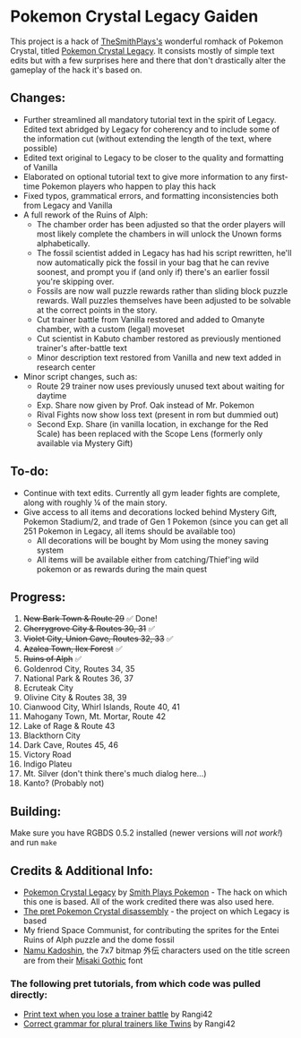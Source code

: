 # Pokemon Crystal Legacy Gaiden

This project is a hack of [TheSmithPlays's](https://www.youtube.com/@smithplayspokemon) wonderful romhack of Pokemon Crystal, titled [Pokemon Crystal Legacy](https://github.com/cRz-Shadows/Pokemon_Crystal_Legacy). It consists mostly of simple text edits but with a few surprises here and there that don't drastically alter the gameplay of the hack it's based on.

## Changes:
* Further streamlined all mandatory tutorial text in the spirit of Legacy. Edited text abridged by Legacy for coherency and to include some of the information cut (without extending the length of the text, where possible)
* Edited text original to Legacy to be closer to the quality and formatting of Vanilla
* Elaborated on optional tutorial text to give more information to any first-time Pokemon players who happen to play this hack
* Fixed typos, grammatical errors, and formatting inconsistencies both from Legacy and Vanilla
* A full rework of the Ruins of Alph:
    * The chamber order has been adjusted so that the order players will most likely complete the chambers in will unlock the Unown forms alphabetically.
    * The fossil scientist added in Legacy has had his script rewritten, he'll now automatically pick the fossil in your bag that he can revive soonest, and prompt you if (and only if) there's an earlier fossil you're skipping over.
    * Fossils are now wall puzzle rewards rather than sliding block puzzle rewards. Wall puzzles themselves have been adjusted to be solvable at the correct points in the story.
    * Cut trainer battle from Vanilla restored and added to Omanyte chamber, with a custom (legal) moveset
    * Cut scientist in Kabuto chamber restored as previously mentioned trainer's after-battle text
    * Minor description text restored from Vanilla and new text added in research center
* Minor script changes, such as:
    * Route 29 trainer now uses previously unused text about waiting for daytime
    * Exp. Share now given by Prof. Oak instead of Mr. Pokemon
    * Rival Fights now show loss text (present in rom but dummied out)
    * Second Exp. Share (in vanilla location, in exchange for the Red Scale) has been replaced with the Scope Lens (formerly only available via Mystery Gift)

## To-do:
* Continue with text edits. Currently all gym leader fights are complete, along with roughly ¼ of the main story.
* Give access to all items and decorations locked behind Mystery Gift, Pokemon Stadium/2, and trade of Gen 1 Pokemon (since you can get all 251 Pokemon in Legacy, all items should be available too)
    * All decorations will be bought by Mom using the money saving system
    * All items will be available either from catching/Thief'ing wild pokemon or as rewards during the main quest

## Progress:
1. ~~New Bark Town & Route 29~~ ✅ Done!
2. ~~Cherrygrove City & Routes 30, 31~~ ✅
3. ~~Violet City, Union Cave, Routes 32, 33~~ ✅
4. ~~Azalea Town, Ilex Forest~~ ✅
5. ~~Ruins of Alph~~ ✅
6. Goldenrod City, Routes 34, 35
7. National Park & Routes 36, 37
8. Ecruteak City
9. Olivine City & Routes 38, 39
10. Cianwood City, Whirl Islands, Route 40, 41
11. Mahogany Town, Mt. Mortar, Route 42
12. Lake of Rage & Route 43
13. Blackthorn City
14. Dark Cave, Routes 45, 46
15. Victory Road
16. Indigo Plateu
17. Mt. Silver (don't think there's much dialog here…)
18. Kanto? (Probably not)

## Building:
Make sure you have RGBDS 0.5.2 installed (newer versions will _not work!_) and run `make`

## Credits & Additional Info:
* [Pokemon Crystal Legacy](https://github.com/cRz-Shadows/Pokemon_Crystal_Legacy) by [Smith Plays Pokemon](https://www.youtube.com/@smithplayspokemon) - The hack on which this one is based. All of the work credited there was also used here.
* [The pret Pokemon Crystal disassembly](https://github.com/pret/pokecrystal) - the project on which Legacy is based
* My friend Space Communist, for contributing the sprites for the Entei Ruins of Alph puzzle and the dome fossil
* [Namu Kadoshin](https://littlelimit.net/index.html), the 7x7 bitmap 外伝 characters used on the title screen are from their [Misaki Gothic](https://littlelimit.net/misaki.htm) font

### The following pret tutorials, from which code was pulled directly:
* [Print text when you lose a trainer battle](https://github.com/pret/pokecrystal/wiki/Print-text-when-you-lose-a-trainer-battle) by Rangi42
* [Correct grammar for plural trainers like Twins](https://github.com/pret/pokecrystal/wiki/Correct-grammar-for-plural-trainers-like-Twins) by Rangi42
